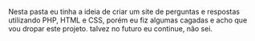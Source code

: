 Nesta pasta eu tinha a ideia de criar um site de perguntas e respostas utilizando PHP, HTML e CSS, porém eu fiz algumas cagadas e acho que vou dropar este projeto.
talvez no futuro eu continue, não sei.
